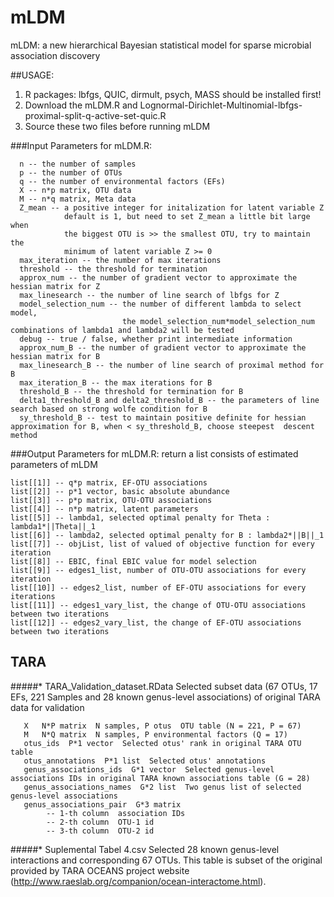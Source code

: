 # mLDM
mLDM: a new hierarchical Bayesian statistical model for sparse microbial association discovery

##USAGE:
  1. R packages: lbfgs, QUIC, dirmult, psych, MASS should be installed first!
  2. Download the mLDM.R and Lognormal-Dirichlet-Multinomial-lbfgs-proximal-split-q-active-set-quic.R
  3. Source these two files before running mLDM

###Input Parameters for mLDM.R:
```
  n -- the number of samples 
  p -- the number of OTUs
  q -- the number of environmental factors (EFs) 
  X -- n*p matrix, OTU data 
  M -- n*q matrix, Meta data 
  Z_mean -- a positive integer for initalization for latent variable Z 
            default is 1, but need to set Z_mean a little bit large when
            the biggest OTU is >> the smallest OTU, try to maintain the 
            minimum of latent variable Z >= 0 
  max_iteration -- the number of max iterations 
  threshold -- the threshold for termination 
  approx_num -- the number of gradient vector to approximate the hessian matrix for Z 
  max_linesearch -- the number of line search of lbfgs for Z 
  model_selection_num -- the number of different lambda to select model,  
                         the model_selection_num*model_selection_num combinations of lambda1 and lambda2 will be tested 
  debug -- true / false, whether print intermediate information 
  approx_num_B -- the number of gradient vector to approximate the hessian matrix for B 
  max_linesearch_B -- the number of line search of proximal method for B
  max_iteration_B -- the max iterations for B 
  threshold_B -- the threshold for termination for B 
  delta1_threshold_B and delta2_threshold_B -- the parameters of line search based on strong wolfe condition for B 
  sy_threshold_B -- test to maintain positive definite for hessian approximation for B, when < sy_threshold_B, choose steepest  descent method
```
###Output Parameters for mLDM.R:
return a list consists of estimated parameters of mLDM
```
list[[1]] -- q*p matrix, EF-OTU associations
list[[2]] -- p*1 vector, basic absolute abundance
list[[3]] -- p*p matrix, OTU-OTU associations
list[[4]] -- n*p matrix, latent parameters
list[[5]] -- lambda1, selected optimal penalty for Theta : lambda1*||Theta||_1
list[[6]] -- lambda2, selected optimal penalty for B : lambda2*||B||_1
list[[7]] -- objList, list of valued of objective function for every iteration
list[[8]] -- EBIC, final EBIC value for model selection 
list[[9]] -- edges1_list, number of OTU-OTU associations for every iteration 
list[[10]] -- edges2_list, number of EF-OTU associations for every iterations
list[[11]] -- edges1_vary_list, the change of OTU-OTU associations between two iterations
list[[12]] -- edges2_vary_list, the change of EF-OTU associations between two iterations
```
## TARA
#####* TARA_Validation_dataset.RData
  Selected subset data (67 OTUs, 17 EFs, 221 Samples and 28 known genus-level associations) of original TARA data for validation
```
   X   N*P matrix  N samples, P otus  OTU table (N = 221, P = 67)
   M   N*Q matrix  N samples, P environmental factors (Q = 17)
   otus_ids  P*1 vector  Selected otus' rank in original TARA OTU table
   otus_annotations  P*1 list  Selected otus' annotations
   genus_associations_ids  G*1 vector  Selected genus-level associations IDs in original TARA known associations table (G = 28)
   genus_associations_names  G*2 list  Two genus list of selected genus-level associations
   genus_associations_pair  G*3 matrix  
        -- 1-th column  association IDs
        -- 2-th column  OTU-1 id
        -- 3-th column  OTU-2 id
```
#####* Suplemental Tabel 4.csv
Selected 28 known genus-level interactions and corresponding 67 OTUs. This table is subset of the original provided by TARA OCEANS project website (http://www.raeslab.org/companion/ocean-interactome.html).
